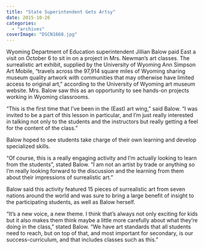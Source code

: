 ```yaml
---
title: "State Superintendent Gets Artsy"
date: 2015-10-26
categories: 
  - "archives"
coverImage: "DSCN1668.jpg"
---
```


Wyoming Department of Education superintendent Jillian Balow paid East a visit on October 6 to sit in on a project in Mrs. Newman’s art classes. The surrealistic art exhibit, supplied by the University of Wyoming Ann Simpson Art Mobile, “travels across the 97,914 square miles of Wyoming sharing museum quality artwork with communities that may otherwise have limited access to original art,” according to the University of Wyoming art museum website. Mrs. Balow saw this as an opportunity to see hands-on projects working in Wyoming classrooms.

“This is the first time that I’ve been in the (East) art wing,” said Balow. “I was invited to be a part of this lesson in particular, and I’m just really interested in talking not only to the students and the instructors but really getting a feel for the content of the class.”

Balow hoped to see students take charge of their own learning and develop specialized skills.

“Of course, this is a really engaging activity and I’m actually looking to learn from the students”, stated Balow. “I am not an artist by trade or anything so I’m really looking forward to the discussion and the learning from them about their impressions of surrealistic art.”

Balow said this activity featured 15 pieces of surrealistic art from seven nations around the world and was sure to bring a large benefit of insight to the participating students, as well as Balow herself.

“It’s a new voice, a new theme. I think that’s always not only exciting for kids but it also makes them think maybe a little more carefully about what they’re doing in the class,” stated Balow. “We have art standards that all students need to reach, but on top of that, and most important for secondary, is our success-curriculum, and that includes classes such as this.”
